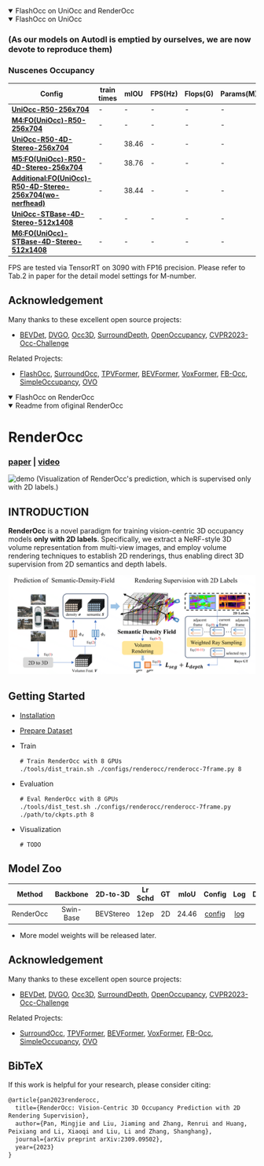 <details open>
<summary>FlashOcc on UniOcc and RenderOcc</summary>

<details open>
<summary>FlashOcc on UniOcc</summary>

### (As our models on Autodl is emptied by ourselves, we are now devote to reproduce them)
### Nuscenes Occupancy
| Config                                                                                                    | train times | mIOU  | FPS(Hz) | Flops(G) | Params(M) | Model                                                             | Log                                                                                          |
|-----------------------------------------------------------------------------------------------------------|-------|-------|-------|-------|-------|-------------------------------------------------------------------|----------------------------------------------------------------------------------------------|
| [**UniOcc-R50-256x704**](projects/configs/bevdet_occ/bevdet-occ-r50.py)                                       | - | - | - | - | - | - | - |
| [**M4:FO(UniOcc)-R50-256x704**](projects/configs/flashocc/flashocc-r50.py)         | - | - | - | - | - | - | - |
| [**UniOcc-R50-4D-Stereo-256x704**](configs/renderocc/renderocc-7frame-256x704.py)           | - | 38.46 | - | - | - | [baidu](https://pan.baidu.com/s/1n9W6DhVm1m0t0kK9ZGOM4Q?pwd=3h10) | [baidu](https://pan.baidu.com/s/1n9W6DhVm1m0t0kK9ZGOM4Q?pwd=3h10) |
| [**M5:FO(UniOcc)-R50-4D-Stereo-256x704**](configs/renderocc/renderocc-7frame-256x704-2d.py) | - | 38.76 | - | - | - | [baidu](https://pan.baidu.com/s/1n9W6DhVm1m0t0kK9ZGOM4Q?pwd=3h10) | [baidu](https://pan.baidu.com/s/1n9W6DhVm1m0t0kK9ZGOM4Q?pwd=3h10) |
| [**Additional:FO(UniOcc)-R50-4D-Stereo-256x704(wo-nerfhead)**](configs/renderocc/renderocc-7frame-wonerfhead-256x704-2d.py) | - | 38.44 | - | - | - | [baidu](https://pan.baidu.com/s/1n9W6DhVm1m0t0kK9ZGOM4Q?pwd=3h10) | [baidu](https://pan.baidu.com/s/1n9W6DhVm1m0t0kK9ZGOM4Q?pwd=3h10) |
| [**UniOcc-STBase-4D-Stereo-512x1408**](projects/configs/bevdet_occ/bevdet-occ-stbase-4d-stereo-512x1408.py) | - | - | - | - | - | - | - |
| [**M6:FO(UniOcc)-STBase-4D-Stereo-512x1408**](projects/configs/flashocc/flashocc-stbase-4d-stereo-512x1408.py) | - | - | - | - | - | - | - |

FPS are tested via TensorRT on 3090 with FP16 precision. Please refer to Tab.2 in paper for the detail model settings for M-number.

## Acknowledgement

Many thanks to these excellent open source projects:

- [BEVDet](https://github.com/HuangJunJie2017/BEVDet), [DVGO](https://github.com/sunset1995/DirectVoxGO), [Occ3D](https://github.com/Tsinghua-MARS-Lab/Occ3D), [SurroundDepth](https://github.com/JeffWang987/OpenOccupancy), [OpenOccupancy](https://github.com/JeffWang987/OpenOccupancy), [CVPR2023-Occ-Challenge](https://github.com/CVPR2023-3D-Occupancy-Prediction)

Related Projects:

- [FlashOcc](https://github.com/Yzichen/FlashOCC), [SurroundOcc](https://github.com/weiyithu/SurroundOcc), [TPVFormer](https://github.com/wzzheng/TPVFormer), [BEVFormer](https://github.com/fundamentalvision/BEVFormer), [VoxFormer](https://github.com/NVlabs/VoxFormer), [FB-Occ](https://github.com/NVlabs/FB-BEV), [SimpleOccupancy](https://github.com/GANWANSHUI/SimpleOccupancy), [OVO](https://github.com/dzcgaara/OVO-Open-Vocabulary-Occupancy)


</details>

<details open>
<summary>FlashOcc on RenderOcc</summary>
</details>

</details>

<details open>
<summary> Readme from ofiginal RenderOcc</summary>

# RenderOcc

### [paper](https://arxiv.org/abs/2309.09502) | [video](https://www.youtube.com/watch?v=UcdXM3FNLAc)

![demo](assets/demo.gif)
(Visualization of RenderOcc's prediction, which is supervised only with 2D labels.)

## INTRODUCTION

**RenderOcc** is a novel paradigm for training vision-centric 3D occupancy models **only with 2D labels**. Specifically, we extract a NeRF-style 3D volume representation from multi-view images, and employ volume rendering techniques to establish 2D renderings, thus enabling direct 3D supervision from 2D semantics and depth labels. 

![demo](assets/method.png)

## Getting Started

- [Installation](docs/install.md)

- [Prepare Dataset](docs/prepare_datasets.md)

- Train 
  
  ```
  # Train RenderOcc with 8 GPUs
  ./tools/dist_train.sh ./configs/renderocc/renderocc-7frame.py 8
  ```

- Evaluation 
  
  ```
  # Eval RenderOcc with 8 GPUs
  ./tools/dist_test.sh ./configs/renderocc/renderocc-7frame.py ./path/to/ckpts.pth 8
  ```

- Visualization
  
  ```
  # TODO
  ```

## Model Zoo

| Method    | Backbone  | 2D-to-3D  | Lr Schd | GT | mIoU  | Config | Log | Download  |
|:---------:|:---------:|:---------:|:-------:|:-------:|:-----:|:-----:|:-----------------------------------------------:|:-------------------------------------------------------------------------------------------:|
| RenderOcc | Swin-Base | BEVStereo | 12ep    | 2D | 24.46 | [config](configs/renderocc/renderocc-7frame.py) | [log](https://github.com/pmj110119/storage/releases/download/v1/20231006_000233.log) | [model](https://github.com/pmj110119/storage/releases/download/v1/renderocc-7frame-12e.pth) |

* More model weights will be released later.

## Acknowledgement

Many thanks to these excellent open source projects:

- [BEVDet](https://github.com/HuangJunJie2017/BEVDet), [DVGO](https://github.com/sunset1995/DirectVoxGO), [Occ3D](https://github.com/Tsinghua-MARS-Lab/Occ3D), [SurroundDepth](https://github.com/JeffWang987/OpenOccupancy), [OpenOccupancy](https://github.com/JeffWang987/OpenOccupancy), [CVPR2023-Occ-Challenge](https://github.com/CVPR2023-3D-Occupancy-Prediction)

Related Projects:

- [SurroundOcc](https://github.com/weiyithu/SurroundOcc), [TPVFormer](https://github.com/wzzheng/TPVFormer), [BEVFormer](https://github.com/fundamentalvision/BEVFormer), [VoxFormer](https://github.com/NVlabs/VoxFormer), [FB-Occ](https://github.com/NVlabs/FB-BEV), [SimpleOccupancy](https://github.com/GANWANSHUI/SimpleOccupancy), [OVO](https://github.com/dzcgaara/OVO-Open-Vocabulary-Occupancy)

## BibTeX

If this work is helpful for your research, please consider citing:

```
@article{pan2023renderocc,
  title={RenderOcc: Vision-Centric 3D Occupancy Prediction with 2D Rendering Supervision},
  author={Pan, Mingjie and Liu, Jiaming and Zhang, Renrui and Huang, Peixiang and Li, Xiaoqi and Liu, Li and Zhang, Shanghang},
  journal={arXiv preprint arXiv:2309.09502},
  year={2023}
}
```
</details>